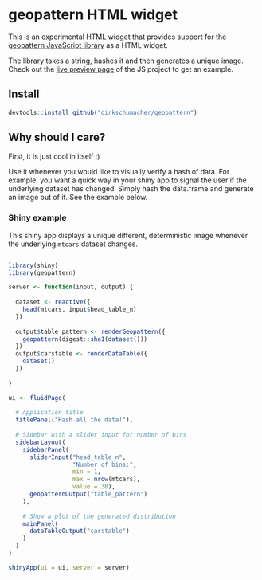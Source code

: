 
<!-- README.md is generated from README.Rmd. Please edit that file -->
geopattern HTML widget
======================

This is an experimental HTML widget that provides support for the [geopattern JavaScript library](https://github.com/btmills/geopattern) as a HTML widget.

The library takes a string, hashes it and then generates a unique image. Check out the [live preview page](https://btmills.github.io/geopattern/) of the JS project to get an example.

Install
-------

``` r
devtools::install_github("dirkschumacher/geopattern")
```

Why should I care?
------------------

First, it is just cool in itself :)

Use it whenever you would like to visually verify a hash of data. For example, you want a quick way in your shiny app to signal the user if the underlying dataset has changed. Simply hash the data.frame and generate an image out of it. See the example below.

### Shiny example

This shiny app displays a unique different, deterministic image whenever the underlying `mtcars` dataset changes.

``` r

library(shiny)
library(geopattern)

server <- function(input, output) {
  
  dataset <- reactive({
    head(mtcars, input$head_table_n)
  })
  
  output$table_pattern <- renderGeopattern({
    geopattern(digest::sha1(dataset()))
  })
  output$carstable <- renderDataTable({
    dataset()
  })
  
}

ui <- fluidPage(
  
  # Application title
  titlePanel("Hash all the data!"),
  
  # Sidebar with a slider input for number of bins
  sidebarLayout(
    sidebarPanel(
      sliderInput("head_table_n",
                  "Number of bins:",
                  min = 1,
                  max = nrow(mtcars),
                  value = 30),
      geopatternOutput("table_pattern")
    ),
    
    # Show a plot of the generated distribution
    mainPanel(
      dataTableOutput("carstable")
    )
  )
)

shinyApp(ui = ui, server = server)
```
